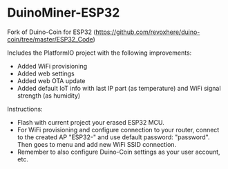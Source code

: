 # DuinoMiner-ESP32

Fork of Duino-Coin for ESP32 (https://github.com/revoxhere/duino-coin/tree/master/ESP32_Code)

Includes the PlatformIO project with the following improvements:
+ Added WiFi provisioning
+ Added web settings
+ Added web OTA update
+ Added default IoT info with last IP part (as temperature) and WiFi signal strength (as humidity)

Instructions:
+ Flash with current project your erased ESP32 MCU.
+ For WiFi provisioning and configure connection to your router, connect to the created AP "ESP32-<autoid>" and use default password: "password". Then goes to menu and add new WiFi SSID connection.
+ Remember to also configure Duino-Coin settings as your user account, etc.
